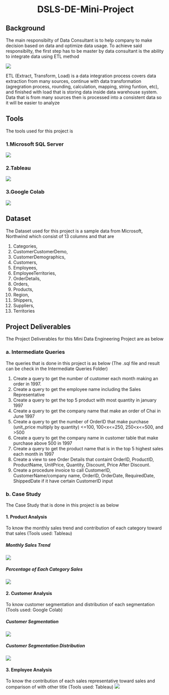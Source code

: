 <h1 align="center">
DSLS-DE-Mini-Project
<br>
</h1>


## Background
The main responsibilty of Data Consultant is to help company to make decision based on data and optimize data usage. To achieve said responsibilty, the first step has to be master by data consultant is the ability to integrate data using ETL method

<img src="https://raw.githubusercontent.com/UltEng/DSLS-DE-Mini-Project/master/ETL.png">

ETL (Extract, Transform, Load) is a data integration process covers data extraction from many sources, continue with data transformation (agregration process, rounding, calculation, mapping, string funtion, etc), and finished with load that is storing data inside data warehouse system. Data that is from many sources then is processed into a consistent data so it will be easier to analyze 

## Tools

The tools used for this project is 

### 1.Microsoft SQL Server
<img src="https://raw.githubusercontent.com/UltEng/DSLS-DE-Mini-Project/master/SQL_Server.png">

### 2.Tableau
<img src="https://raw.githubusercontent.com/UltEng/DSLS-DE-Mini-Project/master/Tableau.png">

### 3.Google Colab
<img src="https://raw.githubusercontent.com/UltEng/DSLS-DE-Mini-Project/master/Colab.png">

## Dataset

The Dataset used for this project is a sample data from Microsoft, Northwind which consist of 13 columns and that are
1. Categories,
2. CustomerCustomerDemo,
3. CustomerDemographics,
4. Customers,
5. Employees,
6. EmployeeTerritories,
7. OrderDetails,
8. Orders,
9. Products,
10. Region,
11. Shippers,
12. Suppliers,
13. Territories

## Project Deliverables
The Project Deliverables for this Mini Data Engineering Project are as below 
### a. Intermediate Queries
The queries that is done in this project is as below (The .sql file and result can be check in the Intermediate Queries Folder)
1. Create a query to get the number of customer each month making an order in 1997.
2. Create a query to get the employee name including the Sales Representative
3. Create a query to get the top 5 product with most quantity in january 1997
4. Create a query to get the company name that make an order of Chai in June 1997
5. Create a query to get the number of OrderID that make purchase (unit_price multiply by quantity) <=100, 100<x<=250, 250<x<=500, and >500
6. Create a query to get the company name in customer table that make purchase above 500 in 1997
7. Create a query to get the product name that is in the top 5 highest sales each month in 1997
8. Create a view to see Order Details that containt OrderID, ProductID, ProductName, UnitPrice, Quantity, Discount, Price After Discount.
9. Create a procedure invoice to call CustomerID, CustomerName/company name, OrderID, OrderDate, RequiredDate, ShippedDate if it have certain CustomerID input



### b. Case Study
The Case Study that is done in this project is as below
#### 1. Product Analysis
To know the monthly sales trend and contribution of each category toward that sales (Tools used: Tableau)
##### Monthly Sales Trend
<img src="https://raw.githubusercontent.com/UltEng/DSLS-DE-Mini-Project/master/PA_1.png">

##### Percentage of Each Category Sales
<img src="https://raw.githubusercontent.com/UltEng/DSLS-DE-Mini-Project/master/PA_2.png">

#### 2. Customer Analysis
To know customer segmentation and distribution of each segmentation (Tools used: Google Colab)

##### Customer Segmentation
<img src="https://raw.githubusercontent.com/UltEng/DSLS-DE-Mini-Project/master/CA_1.png">

##### Customer Segmentation Distribution
<img src="https://raw.githubusercontent.com/UltEng/DSLS-DE-Mini-Project/master/CA_2.png">

#### 3. Employee Analysis
To know the contribution of each sales representative toward sales and comparison of with other title (Tools used: Tableau)
<img src="https://raw.githubusercontent.com/UltEng/DSLS-DE-Mini-Project/master/EA_1.png">



